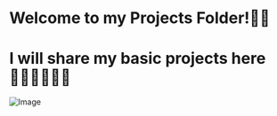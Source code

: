   # Welcome to my Projects Folder!👋👋

  # I will share my basic projects here🧑🏻‍💻🧑🏻‍💻

   ![Image](https://github.com/user-attachments/assets/ed3bb240-111c-4330-b853-8a97751fef98)
